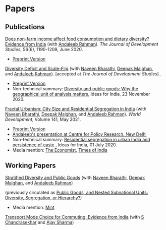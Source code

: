 # Papers



## Publications

[Does non-farm income affect food consumption and dietary diversity? Evidence from India](https://www.tandfonline.com/doi/abs/10.1080/00220388.2019.1640871?journalCode=fjds20) (with [Andaleeb Rahman](https://sites.google.com/view/andaleebrahman/)). *The Journal of Development Studies*, 56(6), 1190-1209, June 2020.  

- [Preprint Version](https://www.dropbox.com/s/c4rd277iohktgxe/ARSM%28NonFarmDietaryDiversity%29Preprint.pdf)
  

[Diversity Deficit and Scale-Flip](https://www.tandfonline.com/doi/abs/10.1080/00220388.2020.1802011) (with [Naveen Bharathi](https://www.google.com/url?q=https%3A%2F%2Fsites.google.com%2Fsite%2Fnaveenbharathi%2Fhome&sa=D&sntz=1&usg=AFQjCNEowK4qt19STjYsbO99-pJZVv_jAg), [Deepak Malghan](http://www.google.com/url?q=http%3A%2F%2Fwww.iimb.ac.in%2Fuser%2F44%2Fdeepak-malghan&sa=D&sntz=1&usg=AFQjCNGWX5buViX3-7LdADQUP5zl_lUXEg), and [Andaleeb Rahman](https://www.google.com/url?q=https%3A%2F%2Fsites.google.com%2Fview%2Fandaleebrahman%2F&sa=D&sntz=1&usg=AFQjCNEqaM2hbyCnOjcGOq2fbk543YOeEQ)). [accepted at *The Journal of Development Studies*] .

- [Preprint Version](https://www.dropbox.com/s/q4qu5sy9h74zabn/scaleFlipWP.pdf)
- Non-technical summary: [Diversity and public goods: Why the geographical unit of analysis matters](https://www.ideasforindia.in/topics/governance/diversity-and-public-goods-why-the-geographical-unit-of-analysis-matters.html), Ideas for India, 23 November 2020.



[Fractal Urbanism: City Size and Residential Segregation in India](https://www.sciencedirect.com/science/article/pii/S0305750X21000097) (with [Naveen Bharathi](https://sites.google.com/site/naveenbharathi), [Deepak Malghan](https://www.iimb.ac.in/user/93/deepak-malghan), and [Andaleeb Rahman](https://sites.google.com/view/andaleebrahman/)).  *World Development*, Volume 141, May 2021. 

- [Preprint Version](https://osf.io/preprints/socarxiv/3ycrb/)
- [Andaleeb's presentation at Centre for Policy Research, New Delhi](https://www.youtube.com/watch?v=zMz4Y9DfLns&ab_channel=CentreforPolicyResearch)
- Non-technical summary: [Residential segregation in urban India and persistence of caste](https://www.ideasforindia.in/topics/urbanisation/residential-segregation-in-urban-india-and-persistence-of-caste-i.html) , Ideas for India, 01 July 2020.
- Media mention: [The Economist](https://www.economist.com/asia/2020/07/23/even-as-india-urbanises-caste-discrimination-remains-rife), [Times of India](https://timesofindia.indiatimes.com/city/gurgaon/90-of-Gurugrams-SC/ST-residents-in-25-of-its-neighbourhoods-Delhis-into-40/articleshow/81360930.cms)



## Working Papers

[Stratified Diversity and Public Goods](https://www.dropbox.com/s/xhir5hk536i7xlt/StratDivPreprint.pdf?dl=0) (with [Naveen Bharathi](https://sites.google.com/site/naveenbharathi), [Deepak Malghan](https://www.iimb.ac.in/user/93/deepak-malghan), and [Andaleeb Rahman](https://sites.google.com/view/andaleebrahman/))

(previously circulated as [Public Goods, and Nested Subnational Units:  Diversity, Segregation, or Hierarchy?](https://www.dropbox.com/s/innq7eyh2905dam/DivSegHie_PreprintFeb2019.pdf?dl=0))

- Media mention: [Mint](https://www.google.com/url?q=https%3A%2F%2Fwww.livemint.com%2FPolitics%2FSNxvpkiDcejxNS6FhJvOkK%2FCaste-system-in-India-influences-provisioning-of-public-good.html&sa=D&sntz=1&usg=AFQjCNF5R0SNbXcXXllwDv4a1TudnlnQ_A)



[Transport Mode Choice for Commuting: Evidence from India](https://osf.io/preprints/socarxiv/qh8m5/) (with [S Chandrasekhar](http://www.igidr.ac.in/faculty/chandra/) and [Ajay Sharma](https://sites.google.com/site/ajayiim2015/home))